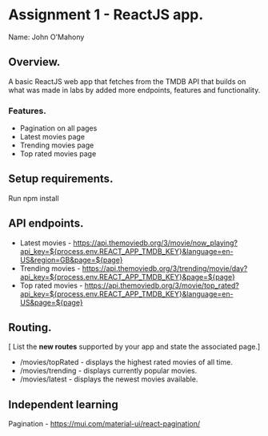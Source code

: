 # Assignment 1 - ReactJS app.

Name: John O'Mahony

## Overview.

A basic ReactJS web app that fetches from the TMDB API that builds on what was made in labs by added more endpoints, features and functionality.

### Features.
 
+ Pagination on all pages
+ Latest movies page
+ Trending movies page
+ Top rated movies page

## Setup requirements.

Run npm install

## API endpoints. 


+ Latest movies - https://api.themoviedb.org/3/movie/now_playing?api_key=${process.env.REACT_APP_TMDB_KEY}&language=en-US&region=GB&page=${page}
+ Trending movies - https://api.themoviedb.org/3/trending/movie/day?api_key=${process.env.REACT_APP_TMDB_KEY}&page=${page}
+ Top rated movies - https://api.themoviedb.org/3/movie/top_rated?api_key=${process.env.REACT_APP_TMDB_KEY}&language=en-US&page=${page}

## Routing.

[ List the __new routes__ supported by your app and state the associated page.]

+ /movies/topRated - displays the highest rated movies of all time.
+ /movies/trending - displays currently popular movies.
+ /movies/latest - displays the newest movies available.


## Independent learning

Pagination - https://mui.com/material-ui/react-pagination/
